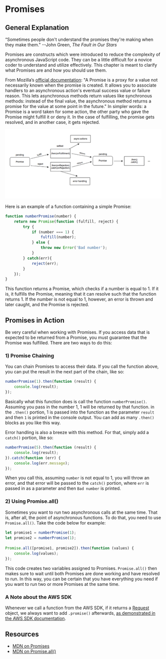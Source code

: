 # Promises

## General Explanation

“Sometimes people don't understand the promises they're making when they make them." --John Green, _The Fault in Our Stars_

Promises are constructs which were introduced to reduce the complexity of asynchronous JavaScript code. They can be a little difficult for a novice coder to understand and utilize effectively. This chapter is meant to clarify what Promises are and how you should use them.

From Mozilla’s [official documentation](https://developer.mozilla.org/en-US/docs/Web/JavaScript/Reference/Global_Objects/Promise#Description): "A Promise is a proxy for a value not necessarily known when the promise is created. It allows you to associate handlers to an asynchronous action's eventual success value or failure reason. This lets asynchronous methods return values like synchronous methods: instead of the final value, the asynchronous method returns a promise for the value at some point in the future." In simpler words: a Promise is a word taken for some action, the other party who gave the Promise might fulfill it or deny it. In the case of fulfilling, the promise gets resolved, and in another case, it gets rejected.

![alt text](image.png)

Here is an example of a function containing a simple Promise:

```javascript
function numberPromise(number) {
	return new Promise(function (fulfill, reject) {
		try {
			if (number === 1) {
				fulfill(number);
			} else {
				throw new Error('Bad number');
			}
		} catch(err){
			reject(err);
		}
	});
}
```

This function returns a Promise, which checks if a number is equal to 1. If it is, it fulfills the Promise, meaning that it can resolve such that the function returns 1. If the number is not equal to 1, however, an error is thrown and later caught, and the Promise is rejected.

## Promises in Action

Be very careful when working with Promises. If you access data that is expected to be returned from a Promise, you must guarantee that the Promise was fulfilled. There are two ways to do this:

### 1) Promise Chaining

You can chain Promises to access their data. If you call the function above, you can put the result in the next part of the chain, like so:

```javascript
numberPromise(1).then(function (result) {
	console.log(result);
});
```

Basically what this function does is call the function `numberPromise()`. Assuming you pass in the number 1, 1 will be returned by that function. in the `.then()` portion, 1 is passed into the function as the parameter `result` and then `1` is printed in the console output. You can add as many `.then()` blocks as you like this way.

Error handling is also a breeze with this method. For that, simply add a `catch()` portion, like so:

```javascript
numberPromise(5).then(function (result) {
	console.log(result);
}).catch(function (err) {
	console.log(err.message);
});
```

When you call this, assuming `number` is not equal to 1, you will throw an error, and that error will be passed to the `catch()` portion, where `err` is passed in as a parameter and then `Bad number` is printed.

### 2) Using Promise.all()

Sometimes you want to run two asynchronous calls at the same time. That is, after all, the point of asynchronous functions. To do that, you need to use `Promise.all()`. Take the code below for example:

```javascript
let promise1 = numberPromise(1);
let promise2 = numberPromise(1);

Promise.all([promise1, promise2]).then(function (values) {
	console.log(values);
});
```

This code creates two variables assigned to Promises. `Promise.all()` then makes sure to wait until both Promises are done working and have resolved to run. In this way, you can be certain that you have everything you need if you want to run two or more Promises at the same time.

### A Note about the AWS SDK

Whenever we call a function from the AWS SDK, if it returns a [Request](https://docs.aws.amazon.com/AWSJavaScriptSDK/latest/AWS/Request.html) object, we always want to add `.promise()` afterwards, [as demonstrated in the AWS SDK documentation](https://docs.aws.amazon.com/AWSJavaScriptSDK/latest/AWS/Request.html#promise-property).

## Resources

* [MDN on Promises](https://developer.mozilla.org/en-US/docs/Web/JavaScript/Reference/Global_Objects/Promise)
* [MDN on Promise.all()](https://developer.mozilla.org/en-US/docs/Web/JavaScript/Reference/Global_Objects/Promise/all)
